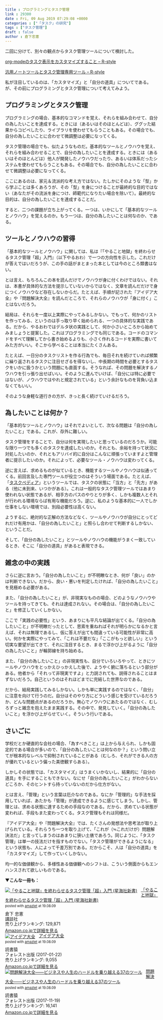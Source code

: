 ```yaml
---
title : プログラミングとタスク管理
link : 29300
date : Fri, 09 Aug 2019 07:29:08 +0000
categories : ["「タスク」の研究"]
tags : ["タスク管理"]
draft : false
author : 倉下忠憲
---
```


二回に分けて、別々の観点からタスク管理ツールについて検討した。

<a href="https://rashita.net/blog/?p=29286">org-modeのタスク表示をカスタマイズすること – R-style</a>

<a href="https://rashita.net/blog/?p=29296">汎用ノートツールとタスク管理専用ツール – R-style</a>

私が注目しているのは、「カスタマイズ」と「自分の道具」についてである。が、その前にプログラミングとタスク管理について考えてみよう。

<h2>プログラミングとタスク管理</h2>

プログラミングの場合、基本的なコマンドを覚え、それらを組み合わせて、自分の為したいことを達成する。ときには（あるいはそのほとんどは）、ググッた結果からコピペしたり、ライブラリを使わせてもらうこともある。その場合でも、自分の為したいことに合わせて微調整は必要になってくる。

タスク管理の場合でも、似たようなものだ。基本的なツールとノウハウを覚え、それらを組み合わせることで、自分の為したいことを達成する。ときには（あるいはそのほとんどは）他人が開発したノウハウだったり、あるいは体系だったシステムを使わせてもらうこともある。その場合でも、自分の為したいことに合わせて微調整は必要になってくる。

ここにあるのは、家元＆流派的な考え方ではない。たしかにそのような「型」から学ぶことは多くあろうが、その「型」を身につけることが最終的な目的ではない（あなたがその流派を身につけ、師範代になりたい場合を除いて）。最終的な目的は、自分の為したいことを達成することだ。

すると、二つの課題が立ち上がってくる。一つは、いかにして「基本的なツールとノウハウ」を覚えるのか。もう一つは、自分の為したいことは何なのか、である。

<h2>ツールとノウハウの習得</h2>

「基本的なツールとノウハウ」に関しては、私は『「やること地獄」を終わらせるタスク管理「超」入門』（以下やるおわ）で一つの方向性を示した。これだけが答えではいだろうが、この手の話がまとまった本としては今のところ類書はない。

とは言え、もちろんこの本を読んだけでノウハウが身に付くわけではない。それは、本書が具体的な方法を提示していないからではなく、文章を読んだだけで身につくノウハウなど存在しないからだ。たとえば、手順が記された『アイデア大全』や『問題解決大全』を読んだところで、それらのノウハウが「身に付く」ことはないだろう。

結局は、それらを一度以上実際にやってみるしかない。でもって、何かのリストを作ってみる、というのは手っ取り早く始められる、一つの具体的な実践である。だから、やるおわではデルタ状の実践として、何か小さいところから始めてみましょうと提案した。これはプログラミングでも同じである。コードのコマンドをすべて理解してから書き始めるよりも、小さく作れるコードを実際に書いてみた方がいい。そこから学べることは本当にたくさんある。

たとえば、一日分のタスクリストを作る行為でも、毎日それを続けていれば頻繁に繰り返されるタスクに注目せざるを得ないし、中長期の時間を必要とするタスクをいかに扱うかという問題にも直面する。そうなれば、その問題を解決するノウハウを引っ張り出せばいい。そのように進んでいけば、「自分には特に必要ではないが、ノウハウではやれと規定されている」という余計なものを背負い込まなくてもいい。

そのような身軽な道行きの方が、きっと長く続けていけるだろう。

<h2>為したいことは何か？</h2>

「基本的なツールとノウハウ」はそれでよいとして、次なる問題は「自分の為したいこと」である。これが、存外に難しい。

タスク管理をすることで、自分は何を実現したいと思っているのだろうか。可能な限り一つでも多くのタスクを達成したいのか。それとも、余裕を持って状況に対処したいのか、それともアリバイ的に自分はこんなに頑張っていますよと管理者に提示したいのか。それによって、必要なツール・ノウハウは変わってくる。

逆に言えば、求めるものが似ているとき、機能するツールやノウハウは似通ってくる。前回言及した専門ツールが役立つのはそういう場面である。たとえば、「<a href="https://www.taskpedia.club/">タスクペディア</a>」というツールでは、タスクの状態に「当方」と「先方」がある（他に未到来、いつかがある）。これは一般的なタスク管理ツールではあまり使われない状態であるが、相手方のパスのやりとりが多く、しかも複数人とそれが行われる環境ならば有用な機能だろう。逆に、私のような基本的に一人でしか仕事をしない環境では、別段必要性は高くない。

ようするに、絶対的な正解の方法などなく、ツールやノウハウが自分にとってどれだけ有用かは、「自分の為したいこと」と照らし合わせて判断するしかない、ということだ。

そして、「自分の為したいこと」とツールやノウハウの機能がうまく一致しているとき、そこに「自分の道具」があると表現できる。

<h2>雑念の中の実践</h2>

さらに逆に言おう。「自分の為したいこと」が不明瞭なとき、何が「良い」のかは判断できない。だから、良い・悪いを判定したければ、「自分の為したいこと」を見極める必要がある。

また、「自分の為したいこと」が、非現実なものの場合、どのようなノウハウやツールを持ってきても、それは達成されない。その場合は、「自分の為したいこと」を修正していくしかない。

ここで「実践の必要性」という、あまりにも平凡な結論が出てくる。「自分の為したいこと」が不明瞭だったとして、思索を重ねればそれが明らかになるかと言えば、それは無理であるし、仮に答えが出ても間違っている可能性が非常に高い。何かを実際にやってみて、「これは不要だな」「ここがもっと欲しい」という切実な要望が出てきて、それに注目するとき、まるで浮かび上がるように「自分の為したいこと」が輪郭線を持ち始める。

また、「自分の為したいこと」の非現実性も、自分でいろいろやって、ときにツールやノウハウをとっかえひっかえした後で、ようやく腑に落ちるという部分がある。他者から「それって非現実ですよ」と力説されても、説得されることはまずないだろう。自己というのはそれほどまでに完結した世界なのである。

だから、結局実践してみるしかない。しかも単に実践するのではなく、「自分」に注意を向けて行うのだ。自分はそのやり方にどういう感じを受けているだろうか、どんな問題点があるのだろうか。無心でノウハウにあたるのではなく、むしろずっと雑念を抱えたまま実践する。その中で、発見していく。「自分の為したいこと」を浮かび上がらせていく。そういう行いである。

<h2>さいごに</h2>

学校だとか硬直的な会社の場合、「為すべきこと」は上から与えられ、しかも固定的である場合が多いので、「自分の為したいことは何なのか？」という問い立てが根本的なレベルで抑制されていることがある（むしろ、それができる人の方が優れているという偏った美徳観すらある）。

しかしその状態では、「カスタマイズ」はうまくいかないし、結果的に「自分の道具」を手にすることもできない。なにせ「自分の為したいこと」がわからないどころか、そのヒントすら持っていないのだから仕方がない。

とは言え、「管理」という言葉は厄介なのである。なにか「管理的」な手法を採用していれば、あたかも「管理」が達成できるように感じてしまう。しかし、管理とは、求める状態に達するための手段なのである。だから、求めている状態が変われば、手段もまた変わってくる。タスク管理もそれは同様だ。

『アイデア大全』や『問題解決大全』では、たくさんの発想法や思考法が取り上げられている。それらうち一つを取り上げて、「これが（≒これだけが）問題解決法だ」と言ってしまうのはあまりに狭い土俵であろう。同じように、「タスク管理」は単一の技法だけを指すものでない。「タスク管理ができるようになる」という状態も、人によって千差万別である。だからこそ、人は「自分の道具」を「カスタマイズ」して作っていくしかない。

均一的な価値観から、多様性ある価値観へのシフトは、こういう側面からもエンハンスされて欲しいものである。

<strong>▼こんな一冊も：</strong>

<div class="amazlet-box" style="margin-bottom:0px;"><div class="amazlet-image" style="float:left;margin:0px 12px 1px 0px;"><a href="http://www.amazon.co.jp/exec/obidos/ASIN/4065151562/rashita1000-22/ref=nosim/" name="amazletlink" target="_blank" rel="noopener noreferrer"><img src="https://images-fe.ssl-images-amazon.com/images/I/31yz41bTULL._SL160_.jpg" alt="「やること地獄」を終わらせるタスク管理「超」入門 (星海社新書)" style="border: none;" /></a></div><div class="amazlet-info" style="line-height:120%; margin-bottom: 10px"><div class="amazlet-name" style="margin-bottom:10px;line-height:120%"><a href="http://www.amazon.co.jp/exec/obidos/ASIN/4065151562/rashita1000-22/ref=nosim/" name="amazletlink" target="_blank" rel="noopener noreferrer">「やること地獄」を終わらせるタスク管理「超」入門 (星海社新書)</a><div class="amazlet-powered-date" style="font-size:80%;margin-top:5px;line-height:120%">posted with <a href="http://www.amazlet.com/" title="amazlet" target="_blank" rel="noopener noreferrer">amazlet</a> at 19.08.09</div></div><div class="amazlet-detail">倉下 忠憲 <br />講談社 <br />売り上げランキング: 129,871<br /></div><div class="amazlet-sub-info" style="float: left;"><div class="amazlet-link" style="margin-top: 5px"><a href="http://www.amazon.co.jp/exec/obidos/ASIN/4065151562/rashita1000-22/ref=nosim/" name="amazletlink" target="_blank" rel="noopener noreferrer">Amazon.co.jpで詳細を見る</a></div></div></div><div class="amazlet-footer" style="clear: left"></div></div>

<div class="amazlet-box" style="margin-bottom:0px;"><div class="amazlet-image" style="float:left;margin:0px 12px 1px 0px;"><a href="http://www.amazon.co.jp/exec/obidos/ASIN/4894517450/rashita1000-22/ref=nosim/" name="amazletlink" target="_blank" rel="noopener noreferrer"><img src="https://images-fe.ssl-images-amazon.com/images/I/417MFc9ImBL._SL160_.jpg" alt="アイデア大全" style="border: none;" /></a></div><div class="amazlet-info" style="line-height:120%; margin-bottom: 10px"><div class="amazlet-name" style="margin-bottom:10px;line-height:120%"><a href="http://www.amazon.co.jp/exec/obidos/ASIN/4894517450/rashita1000-22/ref=nosim/" name="amazletlink" target="_blank" rel="noopener noreferrer">アイデア大全</a><div class="amazlet-powered-date" style="font-size:80%;margin-top:5px;line-height:120%">posted with <a href="http://www.amazlet.com/" title="amazlet" target="_blank" rel="noopener noreferrer">amazlet</a> at 19.08.09</div></div><div class="amazlet-detail">読書猿 <br />フォレスト出版 (2017-01-22)<br />売り上げランキング: 9,055<br /></div><div class="amazlet-sub-info" style="float: left;"><div class="amazlet-link" style="margin-top: 5px"><a href="http://www.amazon.co.jp/exec/obidos/ASIN/4894517450/rashita1000-22/ref=nosim/" name="amazletlink" target="_blank" rel="noopener noreferrer">Amazon.co.jpで詳細を見る</a></div></div></div><div class="amazlet-footer" style="clear: left"></div></div>

<div class="amazlet-box" style="margin-bottom:0px;"><div class="amazlet-image" style="float:left;margin:0px 12px 1px 0px;"><a href="http://www.amazon.co.jp/exec/obidos/ASIN/4894517809/rashita1000-22/ref=nosim/" name="amazletlink" target="_blank" rel="noopener noreferrer"><img src="https://images-fe.ssl-images-amazon.com/images/I/51eIDa4w4VL._SL160_.jpg" alt="問題解決大全――ビジネスや人生のハードルを乗り越える37のツール" style="border: none;" /></a></div><div class="amazlet-info" style="line-height:120%; margin-bottom: 10px"><div class="amazlet-name" style="margin-bottom:10px;line-height:120%"><a href="http://www.amazon.co.jp/exec/obidos/ASIN/4894517809/rashita1000-22/ref=nosim/" name="amazletlink" target="_blank" rel="noopener noreferrer">問題解決大全――ビジネスや人生のハードルを乗り越える37のツール</a><div class="amazlet-powered-date" style="font-size:80%;margin-top:5px;line-height:120%">posted with <a href="http://www.amazlet.com/" title="amazlet" target="_blank" rel="noopener noreferrer">amazlet</a> at 19.08.09</div></div><div class="amazlet-detail">読書猿 <br />フォレスト出版 (2017-11-19)<br />売り上げランキング: 16,141<br /></div><div class="amazlet-sub-info" style="float: left;"><div class="amazlet-link" style="margin-top: 5px"><a href="http://www.amazon.co.jp/exec/obidos/ASIN/4894517809/rashita1000-22/ref=nosim/" name="amazletlink" target="_blank" rel="noopener noreferrer">Amazon.co.jpで詳細を見る</a></div></div></div><div class="amazlet-footer" style="clear: left"></div></div>
